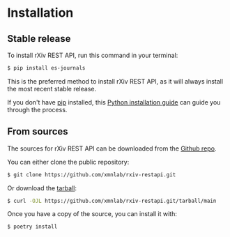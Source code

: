 # Installation

## Stable release

To install rXiv REST API, run this command in your
terminal:

```bash
$ pip install es-journals
```

This is the preferred method to install rXiv REST API,
as it will always install the most recent stable release.

If you don't have [pip](https://pip.pypa.io) installed, this
[Python installation guide](http://docs.python-guide.org/en/latest/starting/installation/)
can guide you through the process.

## From sources

The sources for rXiv REST API can be downloaded from
the [Github repo](https://github.com/xmnlab/rxiv-restapi.git).

You can either clone the public repository:

```bash
$ git clone https://github.com/xmnlab/rxiv-restapi.git
```

Or download the
[tarball](https://github.com/xmnlab/rxiv-restapi.git/tarball/main):

```bash
$ curl -OJL https://github.com/xmnlab/rxiv-restapi.git/tarball/main
```

Once you have a copy of the source, you can install it with:

```bash
$ poetry install
```
